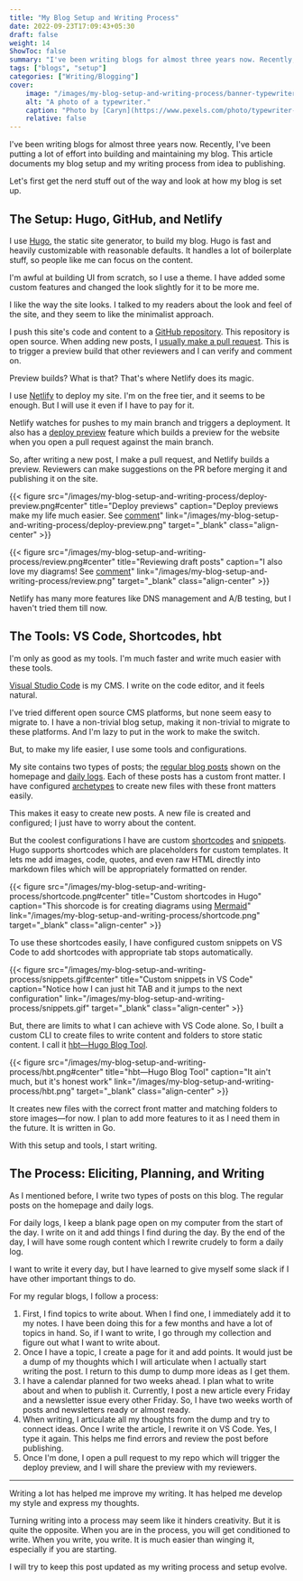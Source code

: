 ```yaml
---
title: "My Blog Setup and Writing Process"
date: 2022-09-23T17:09:43+05:30
draft: false
weight: 14
ShowToc: false
summary: "I've been writing blogs for almost three years now. Recently, I've been putting a lot of effort into building and maintaining my blog. This article documents my blog setup and my writing process from idea to publishing."
tags: ["blogs", "setup"]
categories: ["Writing/Blogging"]
cover:
    image: "/images/my-blog-setup-and-writing-process/banner-typewriter.jpeg"
    alt: "A photo of a typewriter."
    caption: "Photo by [Caryn](https://www.pexels.com/photo/typewriter-keys-938165/)"
    relative: false
---
```


I've been writing blogs for almost three years now. Recently, I've been putting a lot of effort into building and maintaining my blog. This article documents my blog setup and my writing process from idea to publishing.

Let's first get the nerd stuff out of the way and look at how my blog is set up.

## The Setup: Hugo, GitHub, and Netlify

I use [Hugo](https://gohugo.io/), the static site generator, to build my blog. Hugo is fast and heavily customizable with reasonable defaults. It handles a lot of boilerplate stuff, so people like me can focus on the content.

I'm awful at building UI from scratch, so I use a theme. I have added some custom features and changed the look slightly for it to be more me.

I like the way the site looks. I talked to my readers about the look and feel of the site, and they seem to like the minimalist approach.

I push this site's code and content to a [GitHub repository](https://github.com/navendu-pottekkat/navendu-pottekkat.github.io). This repository is open source. When adding new posts, I [usually make a pull request](https://github.com/navendu-pottekkat/navendu-pottekkat.github.io/pull/29). This is to trigger a preview build that other reviewers and I can verify and comment on.

Preview builds? What is that? That's where Netlify does its magic.

I use [Netlify](https://www.netlify.com/) to deploy my site. I'm on the free tier, and it seems to be enough. But I will use it even if I have to pay for it.

Netlify watches for pushes to my main branch and triggers a deployment. It also has a [deploy preview](https://www.netlify.com/products/deploy-previews/) feature which builds a preview for the website when you open a pull request against the main branch.

So, after writing a new post, I make a pull request, and Netlify builds a preview. Reviewers can make suggestions on the PR before merging it and publishing it on the site.

{{< figure src="/images/my-blog-setup-and-writing-process/deploy-preview.png#center" title="Deploy previews" caption="Deploy previews make my life much easier. See [comment](https://github.com/navendu-pottekkat/navendu-pottekkat.github.io/pull/29#issuecomment-1228479360)" link="/images/my-blog-setup-and-writing-process/deploy-preview.png" target="_blank" class="align-center" >}}

{{< figure src="/images/my-blog-setup-and-writing-process/review.png#center" title="Reviewing draft posts" caption="I also love my diagrams! See [comment](https://github.com/navendu-pottekkat/navendu-pottekkat.github.io/pull/29#pullrequestreview-1089711948)" link="/images/my-blog-setup-and-writing-process/review.png" target="_blank" class="align-center" >}}

Netlify has many more features like DNS management and A/B testing, but I haven't tried them till now.

## The Tools: VS Code, Shortcodes, hbt

I'm only as good as my tools. I'm much faster and write much easier with these tools.

[Visual Studio Code](https://code.visualstudio.com/) is my CMS. I write on the code editor, and it feels natural.

I've tried different open source CMS platforms, but none seem easy to migrate to. I have a non-trivial blog setup, making it non-trivial to migrate to these platforms. And I'm lazy to put in the work to make the switch.

But, to make my life easier, I use some tools and configurations.

My site contains two types of posts; the [regular blog posts](/) shown on the homepage and [daily logs](/categories/daily-dose-of-pottekkat/). Each of these posts has a custom front matter. I have configured [archetypes](https://gohugo.io/content-management/archetypes/) to create new files with these front matters easily.

This makes it easy to create new posts. A new file is created and configured; I just have to worry about the content.

But the coolest configurations I have are custom [shortcodes](https://gohugo.io/content-management/shortcodes/) and [snippets](https://code.visualstudio.com/docs/editor/userdefinedsnippets). Hugo supports shortcodes which are placeholders for custom templates. It lets me add images, code, quotes, and even raw HTML directly into markdown files which will be appropriately formatted on render.

{{< figure src="/images/my-blog-setup-and-writing-process/shortcode.png#center" title="Custom shortcodes in Hugo" caption="This shorcode is for creating diagrams using [Mermaid](https://mermaid-js.github.io/)" link="/images/my-blog-setup-and-writing-process/shortcode.png" target="_blank" class="align-center" >}}

To use these shortcodes easily, I have configured custom snippets on VS Code to add shortcodes with appropriate tab stops automatically.

{{< figure src="/images/my-blog-setup-and-writing-process/snippets.gif#center" title="Custom snippets in VS Code" caption="Notice how I can just hit TAB and it jumps to the next configuration" link="/images/my-blog-setup-and-writing-process/snippets.gif" target="_blank" class="align-center" >}}

But, there are limits to what I can achieve with VS Code alone. So, I built a custom CLI to create files to write content and folders to store static content. I call it [hbt—Hugo Blog Tool](https://github.com/navendu-pottekkat/navendu-pottekkat.github.io/tree/hugo/cmd).

{{< figure src="/images/my-blog-setup-and-writing-process/hbt.png#center" title="hbt—Hugo Blog Tool" caption="It ain't much, but it's honest work" link="/images/my-blog-setup-and-writing-process/hbt.png" target="_blank" class="align-center" >}}

It creates new files with the correct front matter and matching folders to store images—for now. I plan to add more features to it as I need them in the future. It is written in Go.

With this setup and tools, I start writing.

## The Process: Eliciting, Planning, and Writing

As I mentioned before, I write two types of posts on this blog. The regular posts on the homepage and daily logs.

For daily logs, I keep a blank page open on my computer from the start of the day. I write on it and add things I find during the day. By the end of the day, I will have some rough content which I rewrite crudely to form a daily log.

I want to write it every day, but I have learned to give myself some slack if I have other important things to do.

For my regular blogs, I follow a process:

1. First, I find topics to write about. When I find one, I immediately add it to my notes. I have been doing this for a few months and have a lot of topics in hand. So, if I want to write, I go through my collection and figure out what I want to write about.
2. Once I have a topic, I create a page for it and add points. It would just be a dump of my thoughts which I will articulate when I actually start writing the post. I return to this dump to dump more ideas as I get them.
3. I have a calendar planned for two weeks ahead. I plan what to write about and when to publish it. Currently, I post a new article every Friday and a newsletter issue every other Friday. So, I have two weeks worth of posts and newsletters ready or almost ready.
4. When writing, I articulate all my thoughts from the dump and try to connect ideas. Once I write the article, I rewrite it on VS Code. Yes, I type it again. This helps me find errors and review the post before publishing.
5. Once I'm done, I open a pull request to my repo which will trigger the deploy preview, and I will share the preview with my reviewers.

---

Writing a lot has helped me improve my writing. It has helped me develop my style and express my thoughts.

Turning writing into a process may seem like it hinders creativity. But it is quite the opposite. When you are in the process, you will get conditioned to write. When you write, you write. It is much easier than winging it, especially if you are starting.

I will try to keep this post updated as my writing process and setup evolve.
